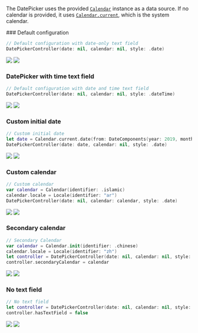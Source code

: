 The DatePicker uses the provided [`Calendar`](https://developer.apple.com/documentation/foundation/calendar) instance as a data source. If no calendar is provided, it uses [`Calendar.current`](https://developer.apple.com/documentation/foundation/calendar/2293438-current), which is the system calendar.

<DisplayToggle onText="Dark" offText="Light" label="Theme Switcher">
### Default configuration

```Swift
// Default configuration with date-only text field
DatePickerController(date: nil, calendar: nil, style: .date)
```

<img className="off" src="https://static2.sharepointonline.com/files/fabric-cdn-prod_20200504.001/fabric-website/images/controls/macos/DateTimePicker/datepicker_currentdate_light.png?text=LightMode" />
<img className="on" src="https://static2.sharepointonline.com/files/fabric-cdn-prod_20200504.001/fabric-website/images/controls/macos/DateTimePicker/datepicker_currentdate_dark.png?text=DarkMode" />

### DatePicker with time text field

```Swift
// Default configuration with date and time text field
DatePickerController(date: nil, calendar: nil, style: .dateTime)
```

<img className="off" src="https://static2.sharepointonline.com/files/fabric-cdn-prod_20200504.001/fabric-website/images/controls/macos/DateTimePicker/datepicker_currentdate_time_light.png?text=LightMode" />
<img className="on" src="https://static2.sharepointonline.com/files/fabric-cdn-prod_20200504.001/fabric-website/images/controls/macos/DateTimePicker/datepicker_currentdate_time_dark.png?text=DarkMode" />

### Custom initial date

```Swift
// Custom initial date
let date = Calendar.current.date(from: DateComponents(year: 2019, month: 1, day: 1))
DatePickerController(date: date, calendar: nil, style: .date)
```

<img className="off" src="https://static2.sharepointonline.com/files/fabric-cdn-prod_20200504.001/fabric-website/images/controls/macos/DateTimePicker/datepicker_specificdate_light.png?text=LightMode" />
<img className="on" src="https://static2.sharepointonline.com/files/fabric-cdn-prod_20200504.001/fabric-website/images/controls/macos/DateTimePicker/datepicker_specificdate_dark.png?text=DarkMode" />

### Custom calendar

```Swift
// Custom calendar
var calendar = Calendar(identifier: .islamic)
calendar.locale = Locale(identifier: "ar")
DatePickerController(date: nil, calendar: calendar, style: .date)
```

<img className="off" src="https://static2.sharepointonline.com/files/fabric-cdn-prod_20200504.001/fabric-website/images/controls/macos/DateTimePicker/datepicker_ar_currentdate_light.png?text=LightMode" />
<img className="on" src="https://static2.sharepointonline.com/files/fabric-cdn-prod_20200504.001/fabric-website/images/controls/macos/DateTimePicker/datepicker_ar_currentdate_dark.png?text=DarkMode" />

### Secondary calendar

```Swift
// Secondary Calendar
var calendar = Calendar.init(identifier: .chinese)
calendar.locale = Locale(identifier: "zh")
let controller = DatePickerController(date: nil, calendar: nil, style: .date)
controller.secondaryCalendar = calendar
```

<img className="off" src="https://static2.sharepointonline.com/files/fabric-cdn-prod_20200504.001/fabric-website/images/controls/macos/DateTimePicker/datepicker_secondary_light.png?text=LightMode" />
<img className="on" src="https://static2.sharepointonline.com/files/fabric-cdn-prod_20200504.001/fabric-website/images/controls/macos/DateTimePicker/datepicker_secondary_dark.png?text=DarkMode" />

### No text field

```Swift
// No text field
let controller = DatePickerController(date: nil, calendar: nil, style: .date)
controller.hasTextField = false
```

<img className="off" src="https://static2.sharepointonline.com/files/fabric-cdn-prod_20200504.001/fabric-website/images/controls/macos/DateTimePicker/datepicker_notextpicker_light.png?text=LightMode" />
<img className="on" src="https://static2.sharepointonline.com/files/fabric-cdn-prod_20200504.001/fabric-website/images/controls/macos/DateTimePicker/datepicker_notextpicker_dark.png?text=DarkMode" />

</DisplayToggle>
